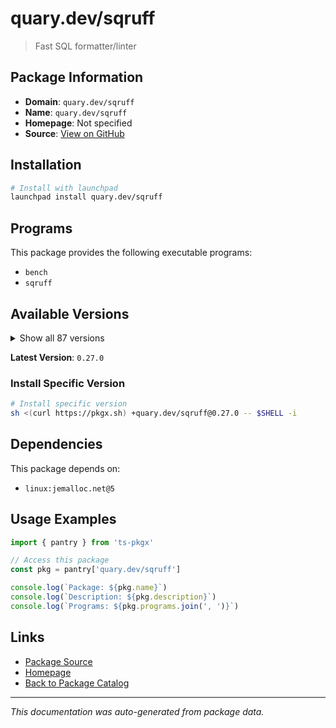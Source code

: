 # quary.dev/sqruff

> Fast SQL formatter/linter

## Package Information

- **Domain**: `quary.dev/sqruff`
- **Name**: `quary.dev/sqruff`
- **Homepage**: Not specified
- **Source**: [View on GitHub](https://github.com/pkgxdev/pantry/tree/main/projects/quary.dev/sqruff/package.yml)

## Installation

```bash
# Install with launchpad
launchpad install quary.dev/sqruff
```

## Programs

This package provides the following executable programs:

- `bench`
- `sqruff`

## Available Versions

<details>
<summary>Show all 87 versions</summary>

- `0.27.0`, `0.26.8`, `0.26.7`, `0.26.6`, `0.26.5`
- `0.26.3`, `0.26.2`, `0.26.0`, `0.25.28`, `0.25.27`
- `0.25.26`, `0.25.25`, `0.25.24`, `0.25.23`, `0.25.22`
- `0.25.21`, `0.25.20`, `0.25.19`, `0.25.18`, `0.25.17`
- `0.25.16`, `0.25.15`, `0.25.14`, `0.25.13`, `0.25.12`
- `0.25.11`, `0.25.10`, `0.25.9`, `0.25.7`, `0.25.6`
- `0.25.5`, `0.25.4`, `0.25.3`, `0.25.2`, `0.25.1`
- `0.24.3`, `0.24.2`, `0.24.1`, `0.23.1`, `0.23.0`
- `0.22.0`, `0.21.12`, `0.21.11`, `0.21.10`, `0.21.9`
- `0.21.8`, `0.21.7`, `0.21.6`, `0.21.5`, `0.21.4`
- `0.21.3`, `0.21.2`, `0.21.1`, `0.21.0`, `0.20.2`
- `0.20.1`, `0.20.0`, `0.19.1`, `0.19.0`, `0.18.8`
- `0.18.6`, `0.18.5`, `0.18.4`, `0.18.3`, `0.18.2`
- `0.18.1`, `0.18.0`, `0.17.0`, `0.16.0`, `0.15.8`
- `0.15.7`, `0.15.4`, `0.15.2`, `0.15.0`, `0.14.0`
- `0.13.1`, `0.13.0`, `0.12.0`, `0.11.1`, `0.11.0`
- `0.10.3`, `0.10.2`, `0.10.1`, `0.10.0`, `0.9.0`
- `0.8.0`, `0.7.6`

</details>

**Latest Version**: `0.27.0`

### Install Specific Version

```bash
# Install specific version
sh <(curl https://pkgx.sh) +quary.dev/sqruff@0.27.0 -- $SHELL -i
```

## Dependencies

This package depends on:

- `linux:jemalloc.net@5`

## Usage Examples

```typescript
import { pantry } from 'ts-pkgx'

// Access this package
const pkg = pantry['quary.dev/sqruff']

console.log(`Package: ${pkg.name}`)
console.log(`Description: ${pkg.description}`)
console.log(`Programs: ${pkg.programs.join(', ')}`)
```

## Links

- [Package Source](https://github.com/pkgxdev/pantry/tree/main/projects/quary.dev/sqruff/package.yml)
- [Homepage](#)
- [Back to Package Catalog](../../../package-catalog.md)

---

*This documentation was auto-generated from package data.*
